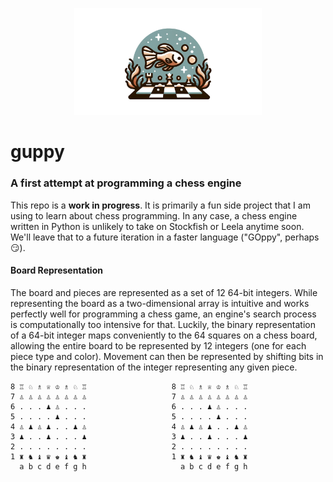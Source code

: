<p align="center">
<img src="guppy.png" alt="Guppy" width="300"/>
</p>

# guppy
### A first attempt at programming a chess engine
This repo is a __work in progress__. It is primarily a fun side project that I am using to learn about chess programming. In any case, a chess engine written in Python is unlikely to take on Stockfish or Leela anytime soon. We'll leave that to a future iteration in a faster language ("GOppy", perhaps :smirk:).

#### Board Representation
The board and pieces are represented as a set of 12 64-bit integers. While representing the board as a two-dimensional array is intuitive and works perfectly well for programming a chess game, an engine's search process is computationally too intensive for that. Luckily, the binary representation of a 64-bit integer maps conveniently to the 64 squares on a chess board, allowing the entire board to be represented by 12 integers (one for each piece type and color). Movement can then be represented by shifting bits in the binary representation of the integer representing any given piece.

```
8 ♖ ♘ ♗ ♕ ♔ ♗ ♘ ♖                   8 ♖ ♘ ♗ ♕ ♔ ♗ ♘ ♖
7 ♙ ♙ ♙ ♙ ♙ ♙ ♙ ♙                   7 ♙ ♙ ♙ ♙ ♙ ♙ ♙ ♙
6 . . . ♟︎ ♙ . . .                   6 . . . ♟︎ ♙ . . .
5 . . . . ♟︎ . . .                   5 . . . . ♟︎ . . .
4 ♙ ♟︎ ♙ ♟︎ . . ♟︎ ♙                   4 ♙ ♟︎ ♙ ♟︎ . . ♟︎ ♙
3 ♟︎ . . ♟︎ . . . ♟︎                   3 ♟︎ . . ♟︎ . . . ♟︎
2 . . . . . . . .                   2 . . . . . . . .
1 ♜ ♞ ♝ ♛ ♚ ♝ ♞ ♜                   1 ♜ ♞ ♝ ♛ ♚ ♝ ♞ ♜
  a b c d e f g h                     a b c d e f g h
```

